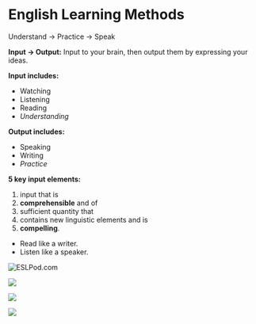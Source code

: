 # English Learning Methods

Understand -> Practice -> Speak

**Input -> Output:** Input to your brain, then output them by expressing your ideas.

**Input includes:**

* Watching
* Listening
* Reading
* *Understanding*

**Output includes:**

* Speaking
* Writing
* *Practice*

**5 key input elements:**

1. input that is
2. **comprehensible** and of
3. sufficient quantity that
4. contains new linguistic elements and is
5. **compelling**.

* Read like a writer.
* Listen like a speaker.

![ESLPod.com](blob:https://app.gitbook.com/4c2a212d-19c9-4aa0-a920-4055aece51f5)

![](blob:https://app.gitbook.com/c0604eb4-7d1d-493d-aa59-ee9dcc140205)

![](blob:https://app.gitbook.com/7d62f1d2-64cd-4e9e-928a-5728cd7b33ac)

![](blob:https://app.gitbook.com/e91ffe3c-bb99-44d9-97a4-56efde57aa47)
